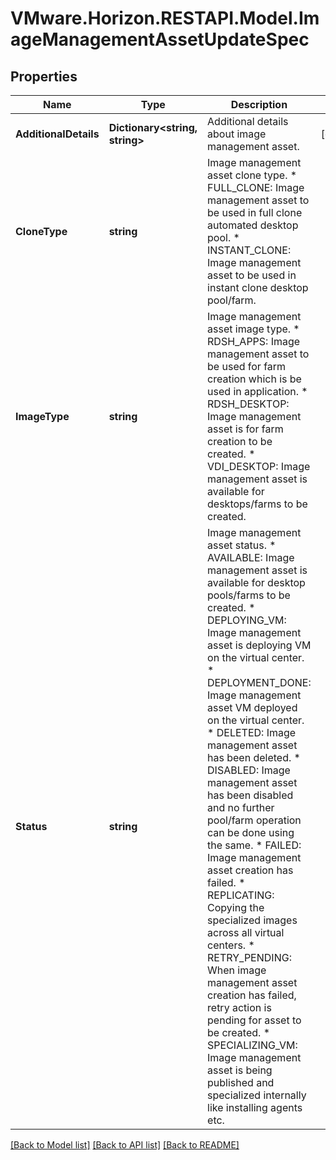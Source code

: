 # VMware.Horizon.RESTAPI.Model.ImageManagementAssetUpdateSpec
## Properties

Name | Type | Description | Notes
------------ | ------------- | ------------- | -------------
**AdditionalDetails** | **Dictionary&lt;string, string&gt;** | Additional details about image management asset. | [optional] 
**CloneType** | **string** | Image management asset clone type. * FULL_CLONE: Image management asset to be used in full clone automated desktop pool. * INSTANT_CLONE: Image management asset to be used in instant clone desktop pool/farm. | 
**ImageType** | **string** | Image management asset image type. * RDSH_APPS: Image management asset to be used for farm creation which is be used in application. * RDSH_DESKTOP: Image management asset is for farm creation to be created. * VDI_DESKTOP: Image management asset is available for desktops/farms to be created. | 
**Status** | **string** | Image management asset status. * AVAILABLE: Image management asset is available for desktop pools/farms to be created. * DEPLOYING_VM: Image management asset is deploying VM on the virtual center. * DEPLOYMENT_DONE: Image management asset VM deployed on the virtual center. * DELETED: Image management asset has been deleted. * DISABLED: Image management asset has been disabled and no further pool/farm operation can be done using the same. * FAILED: Image management asset creation has failed. * REPLICATING: Copying the specialized images across all virtual centers. * RETRY_PENDING: When image management asset creation has failed, retry action is pending for asset to be created. * SPECIALIZING_VM: Image management asset is being published and specialized internally like installing agents etc. | 

[[Back to Model list]](../README.md#documentation-for-models) [[Back to API list]](../README.md#documentation-for-api-endpoints) [[Back to README]](../README.md)

